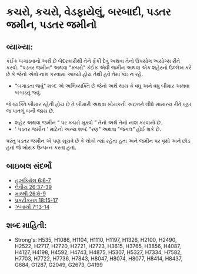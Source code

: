# કચરો, કચરો, વેડફાયેલું, બરબાદી, પડતર જમીન, પડતર જમીનો 

## વ્યાખ્યા: 

કંઈક બગાડવાનો અર્થ છે બેદરકારીથી તેને ફેંકી દેવું અથવા તેનો ઉપયોગ અયોગ્ય રીતે કરવો.
"પડતર જમીન" અથવા "કચરો" કંઈક એવી જમીન અથવા એક શહેરનો ઉલ્લેખ કરે છે  કે જેનો એવો નાશ કરવામાં આવ્યો હોય તેથી હવે તેમાં કંઇ ન રહે.

* "બગાડતા જવું" શબ્દ એ અભિવ્યક્તિ છે જેનો અર્થ થાય કે વધુ અને વધુ બીમાર અથવા બગાડતું જ્વું.

જે વ્યક્તિ બીમાર રહેતી હોય છે તે બીમારી અથવા ખોરાકની અછતને લીધે સામાન્ય રીતે ખૂબ જ પાતળું બની જાય છે.

* શહેર અથવા જમીન “ પર કચરો મૂક્વો ” તેનો અર્થ તેનો નાશ કરવાનો છે.
* ' પડતર જમીન ' માટેનો અન્ય શબ્દ "રણ" અથવા "જંગલ” હોઈ શકે છે.

પરંતુ પડતર જમીન એ પણ સૂચવે છે કે લોકો ત્યાં રહેતા હતા અને જમીન પર વૃક્ષો અને છોડ હતાં જે  ખોરાક ઉત્પન્ન કરતા હતાં.

## બાઇબલ સંદર્ભો

* [હઝકિયેલ 6:6-7](rc://gu/tn/help/ezk/06/06)
* [લેવીય 26:37-39](rc://gu/tn/help/lev/26/37)
* [માથ્થી 26:6-9](rc://gu/tn/help/mat/26/06)
* [પ્રકટીકરણ 18:15-17](rc://gu/tn/help/rev/18/15)
* [ઝખાર્યા 7:13-14](rc://gu/tn/help/zec/07/13)

## શબ્દ માહિતી: 

* Strong's: H535, H1086, H1104, H1110, H1197, H1326, H2100, H2490, H2522, H2717, H2720, H2721, H2723, H3615, H3765, H3856, H4087, H4127, H4198, H4592, H4743, H4875, H5307, H5327, H7334, H7582, H7703, H7722, H7736, H7843, H8047, H8074, H8077, H8414, H8437, G684, G1287, G2049, G2673, G4199
